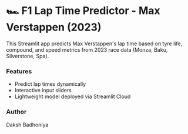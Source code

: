 # 🏎️ F1 Lap Time Predictor - Max Verstappen (2023)

This Streamlit app predicts Max Verstappen's lap time based on tyre life, compound, and speed metrics 
from 2023 race data (Monza, Baku, Silverstone, Spa).

### Features
- Predict lap times dynamically
- Interactive input sliders
- Lightweight model deployed via Streamlit Cloud

### Author
Daksh Badhoniya
